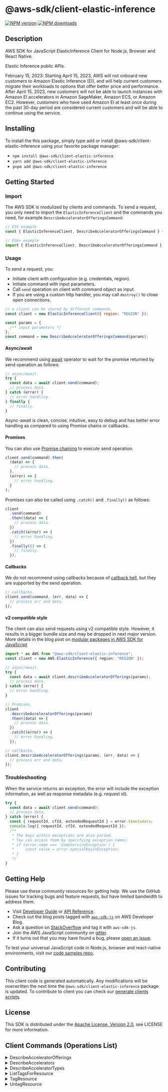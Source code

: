 <!-- generated file, do not edit directly -->

# @aws-sdk/client-elastic-inference

[![NPM version](https://img.shields.io/npm/v/@aws-sdk/client-elastic-inference/latest.svg)](https://www.npmjs.com/package/@aws-sdk/client-elastic-inference)
[![NPM downloads](https://img.shields.io/npm/dm/@aws-sdk/client-elastic-inference.svg)](https://www.npmjs.com/package/@aws-sdk/client-elastic-inference)

## Description

AWS SDK for JavaScript ElasticInference Client for Node.js, Browser and React Native.

<p>
Elastic Inference public APIs.
</p>
<p>
February 15, 2023: Starting April 15, 2023, AWS will not onboard new customers to Amazon Elastic Inference (EI), and will help current customers migrate their workloads to options that offer better price and performance.
After April 15, 2023, new customers will not be able to launch instances with Amazon EI accelerators in Amazon SageMaker, Amazon ECS, or Amazon EC2.
However, customers who have used Amazon EI at least once during the past 30-day period are considered current customers and will be able to continue using the service.
</p>

## Installing

To install the this package, simply type add or install @aws-sdk/client-elastic-inference
using your favorite package manager:

- `npm install @aws-sdk/client-elastic-inference`
- `yarn add @aws-sdk/client-elastic-inference`
- `pnpm add @aws-sdk/client-elastic-inference`

## Getting Started

### Import

The AWS SDK is modulized by clients and commands.
To send a request, you only need to import the `ElasticInferenceClient` and
the commands you need, for example `DescribeAcceleratorOfferingsCommand`:

```js
// ES5 example
const { ElasticInferenceClient, DescribeAcceleratorOfferingsCommand } = require("@aws-sdk/client-elastic-inference");
```

```ts
// ES6+ example
import { ElasticInferenceClient, DescribeAcceleratorOfferingsCommand } from "@aws-sdk/client-elastic-inference";
```

### Usage

To send a request, you:

- Initiate client with configuration (e.g. credentials, region).
- Initiate command with input parameters.
- Call `send` operation on client with command object as input.
- If you are using a custom http handler, you may call `destroy()` to close open connections.

```js
// a client can be shared by different commands.
const client = new ElasticInferenceClient({ region: "REGION" });

const params = {
  /** input parameters */
};
const command = new DescribeAcceleratorOfferingsCommand(params);
```

#### Async/await

We recommend using [await](https://developer.mozilla.org/en-US/docs/Web/JavaScript/Reference/Operators/await)
operator to wait for the promise returned by send operation as follows:

```js
// async/await.
try {
  const data = await client.send(command);
  // process data.
} catch (error) {
  // error handling.
} finally {
  // finally.
}
```

Async-await is clean, concise, intuitive, easy to debug and has better error handling
as compared to using Promise chains or callbacks.

#### Promises

You can also use [Promise chaining](https://developer.mozilla.org/en-US/docs/Web/JavaScript/Guide/Using_promises#chaining)
to execute send operation.

```js
client.send(command).then(
  (data) => {
    // process data.
  },
  (error) => {
    // error handling.
  }
);
```

Promises can also be called using `.catch()` and `.finally()` as follows:

```js
client
  .send(command)
  .then((data) => {
    // process data.
  })
  .catch((error) => {
    // error handling.
  })
  .finally(() => {
    // finally.
  });
```

#### Callbacks

We do not recommend using callbacks because of [callback hell](http://callbackhell.com/),
but they are supported by the send operation.

```js
// callbacks.
client.send(command, (err, data) => {
  // process err and data.
});
```

#### v2 compatible style

The client can also send requests using v2 compatible style.
However, it results in a bigger bundle size and may be dropped in next major version. More details in the blog post
on [modular packages in AWS SDK for JavaScript](https://aws.amazon.com/blogs/developer/modular-packages-in-aws-sdk-for-javascript/)

```ts
import * as AWS from "@aws-sdk/client-elastic-inference";
const client = new AWS.ElasticInference({ region: "REGION" });

// async/await.
try {
  const data = await client.describeAcceleratorOfferings(params);
  // process data.
} catch (error) {
  // error handling.
}

// Promises.
client
  .describeAcceleratorOfferings(params)
  .then((data) => {
    // process data.
  })
  .catch((error) => {
    // error handling.
  });

// callbacks.
client.describeAcceleratorOfferings(params, (err, data) => {
  // process err and data.
});
```

### Troubleshooting

When the service returns an exception, the error will include the exception information,
as well as response metadata (e.g. request id).

```js
try {
  const data = await client.send(command);
  // process data.
} catch (error) {
  const { requestId, cfId, extendedRequestId } = error.$$metadata;
  console.log({ requestId, cfId, extendedRequestId });
  /**
   * The keys within exceptions are also parsed.
   * You can access them by specifying exception names:
   * if (error.name === 'SomeServiceException') {
   *     const value = error.specialKeyInException;
   * }
   */
}
```

## Getting Help

Please use these community resources for getting help.
We use the GitHub issues for tracking bugs and feature requests, but have limited bandwidth to address them.

- Visit [Developer Guide](https://docs.aws.amazon.com/sdk-for-javascript/v3/developer-guide/welcome.html)
  or [API Reference](https://docs.aws.amazon.com/AWSJavaScriptSDK/v3/latest/index.html).
- Check out the blog posts tagged with [`aws-sdk-js`](https://aws.amazon.com/blogs/developer/tag/aws-sdk-js/)
  on AWS Developer Blog.
- Ask a question on [StackOverflow](https://stackoverflow.com/questions/tagged/aws-sdk-js) and tag it with `aws-sdk-js`.
- Join the AWS JavaScript community on [gitter](https://gitter.im/aws/aws-sdk-js-v3).
- If it turns out that you may have found a bug, please [open an issue](https://github.com/aws/aws-sdk-js-v3/issues/new/choose).

To test your universal JavaScript code in Node.js, browser and react-native environments,
visit our [code samples repo](https://github.com/aws-samples/aws-sdk-js-tests).

## Contributing

This client code is generated automatically. Any modifications will be overwritten the next time the `@aws-sdk/client-elastic-inference` package is updated.
To contribute to client you can check our [generate clients scripts](https://github.com/aws/aws-sdk-js-v3/tree/main/scripts/generate-clients).

## License

This SDK is distributed under the
[Apache License, Version 2.0](http://www.apache.org/licenses/LICENSE-2.0),
see LICENSE for more information.

## Client Commands (Operations List)

<details>
<summary>
DescribeAcceleratorOfferings
</summary>

[Command API Reference](https://docs.aws.amazon.com/AWSJavaScriptSDK/v3/latest/clients/client-elastic-inference/classes/describeacceleratorofferingscommand.html) / [Input](https://docs.aws.amazon.com/AWSJavaScriptSDK/v3/latest/clients/client-elastic-inference/interfaces/describeacceleratorofferingscommandinput.html) / [Output](https://docs.aws.amazon.com/AWSJavaScriptSDK/v3/latest/clients/client-elastic-inference/interfaces/describeacceleratorofferingscommandoutput.html)

</details>
<details>
<summary>
DescribeAccelerators
</summary>

[Command API Reference](https://docs.aws.amazon.com/AWSJavaScriptSDK/v3/latest/clients/client-elastic-inference/classes/describeacceleratorscommand.html) / [Input](https://docs.aws.amazon.com/AWSJavaScriptSDK/v3/latest/clients/client-elastic-inference/interfaces/describeacceleratorscommandinput.html) / [Output](https://docs.aws.amazon.com/AWSJavaScriptSDK/v3/latest/clients/client-elastic-inference/interfaces/describeacceleratorscommandoutput.html)

</details>
<details>
<summary>
DescribeAcceleratorTypes
</summary>

[Command API Reference](https://docs.aws.amazon.com/AWSJavaScriptSDK/v3/latest/clients/client-elastic-inference/classes/describeacceleratortypescommand.html) / [Input](https://docs.aws.amazon.com/AWSJavaScriptSDK/v3/latest/clients/client-elastic-inference/interfaces/describeacceleratortypescommandinput.html) / [Output](https://docs.aws.amazon.com/AWSJavaScriptSDK/v3/latest/clients/client-elastic-inference/interfaces/describeacceleratortypescommandoutput.html)

</details>
<details>
<summary>
ListTagsForResource
</summary>

[Command API Reference](https://docs.aws.amazon.com/AWSJavaScriptSDK/v3/latest/clients/client-elastic-inference/classes/listtagsforresourcecommand.html) / [Input](https://docs.aws.amazon.com/AWSJavaScriptSDK/v3/latest/clients/client-elastic-inference/interfaces/listtagsforresourcecommandinput.html) / [Output](https://docs.aws.amazon.com/AWSJavaScriptSDK/v3/latest/clients/client-elastic-inference/interfaces/listtagsforresourcecommandoutput.html)

</details>
<details>
<summary>
TagResource
</summary>

[Command API Reference](https://docs.aws.amazon.com/AWSJavaScriptSDK/v3/latest/clients/client-elastic-inference/classes/tagresourcecommand.html) / [Input](https://docs.aws.amazon.com/AWSJavaScriptSDK/v3/latest/clients/client-elastic-inference/interfaces/tagresourcecommandinput.html) / [Output](https://docs.aws.amazon.com/AWSJavaScriptSDK/v3/latest/clients/client-elastic-inference/interfaces/tagresourcecommandoutput.html)

</details>
<details>
<summary>
UntagResource
</summary>

[Command API Reference](https://docs.aws.amazon.com/AWSJavaScriptSDK/v3/latest/clients/client-elastic-inference/classes/untagresourcecommand.html) / [Input](https://docs.aws.amazon.com/AWSJavaScriptSDK/v3/latest/clients/client-elastic-inference/interfaces/untagresourcecommandinput.html) / [Output](https://docs.aws.amazon.com/AWSJavaScriptSDK/v3/latest/clients/client-elastic-inference/interfaces/untagresourcecommandoutput.html)

</details>
